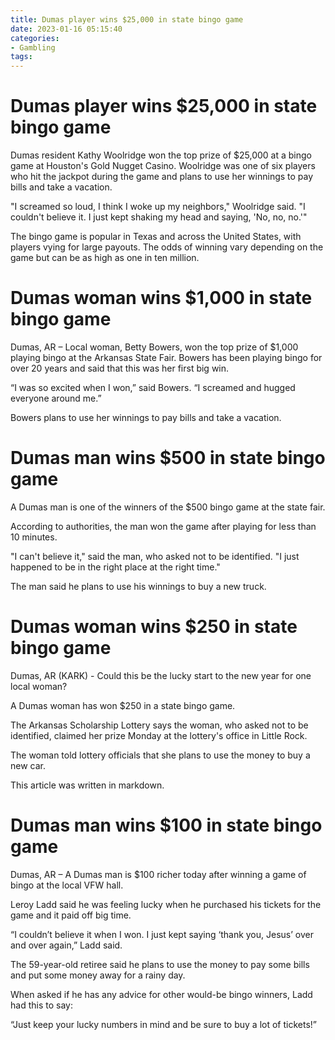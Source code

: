 ```yaml
---
title: Dumas player wins $25,000 in state bingo game 
date: 2023-01-16 05:15:40
categories:
- Gambling
tags:
---
```



#  Dumas player wins $25,000 in state bingo game 

Dumas resident Kathy Woolridge won the top prize of $25,000 at a bingo game at Houston's Gold Nugget Casino. Woolridge was one of six players who hit the jackpot during the game and plans to use her winnings to pay bills and take a vacation.

"I screamed so loud, I think I woke up my neighbors," Woolridge said. "I couldn't believe it. I just kept shaking my head and saying, 'No, no, no.'"

The bingo game is popular in Texas and across the United States, with players vying for large payouts. The odds of winning vary depending on the game but can be as high as one in ten million.

#  Dumas woman wins $1,000 in state bingo game 

Dumas, AR – Local woman, Betty Bowers, won the top prize of $1,000 playing bingo at the Arkansas State Fair. Bowers has been playing bingo for over 20 years and said that this was her first big win.

“I was so excited when I won,” said Bowers. “I screamed and hugged everyone around me.”

Bowers plans to use her winnings to pay bills and take a vacation.

#  Dumas man wins $500 in state bingo game 

A Dumas man is one of the winners of the $500 bingo game at the state fair.

According to authorities, the man won the game after playing for less than 10 minutes.

"I can't believe it," said the man, who asked not to be identified. "I just happened to be in the right place at the right time."

The man said he plans to use his winnings to buy a new truck.

#  Dumas woman wins $250 in state bingo game 

Dumas, AR (KARK) - Could this be the lucky start to the new year for one local woman?

A Dumas woman has won $250 in a state bingo game.

The Arkansas Scholarship Lottery says the woman, who asked not to be identified, claimed her prize Monday at the lottery's office in Little Rock.

The woman told lottery officials that she plans to use the money to buy a new car.

This article was written in markdown.

#  Dumas man wins $100 in state bingo game

Dumas, AR – A Dumas man is $100 richer today after winning a game of bingo at the local VFW hall.

Leroy Ladd said he was feeling lucky when he purchased his tickets for the game and it paid off big time.

“I couldn’t believe it when I won. I just kept saying ‘thank you, Jesus’ over and over again,” Ladd said.

The 59-year-old retiree said he plans to use the money to pay some bills and put some money away for a rainy day.

When asked if he has any advice for other would-be bingo winners, Ladd had this to say:

“Just keep your lucky numbers in mind and be sure to buy a lot of tickets!”